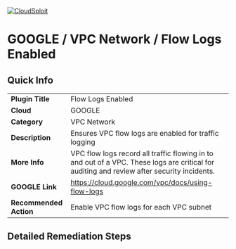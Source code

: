 [![CloudSploit](https://cloudsploit.com/img/logo-new-big-text-100.png "CloudSploit")](https://cloudsploit.com)

# GOOGLE / VPC Network / Flow Logs Enabled

## Quick Info

| | |
|-|-|
| **Plugin Title** | Flow Logs Enabled |
| **Cloud** | GOOGLE |
| **Category** | VPC Network |
| **Description** | Ensures VPC flow logs are enabled for traffic logging |
| **More Info** | VPC flow logs record all traffic flowing in to and out of a VPC. These logs are critical for auditing and review after security incidents. |
| **GOOGLE Link** | https://cloud.google.com/vpc/docs/using-flow-logs |
| **Recommended Action** | Enable VPC flow logs for each VPC subnet |

## Detailed Remediation Steps


